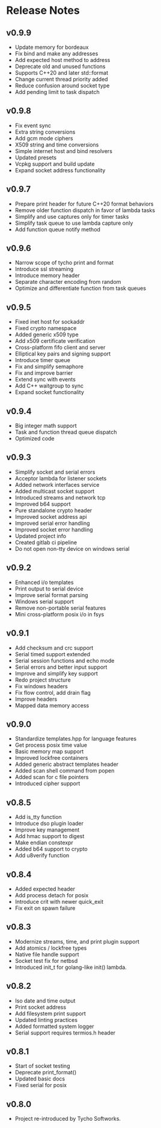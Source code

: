 # Release Notes

## v0.9.9
- Update memory for bordeaux
- Fix bind and make any addresses
- Add expected host method to address
- Deprecate old and unused functions
- Supports C++20 and later std::format
- Change current thread priority added
- Reduce confusion around socket type
- Add pending limit to task dispatch

## v0.9.8
- Fix event sync
- Extra string conversions
- Add gcm mode ciphers
- X509 string and time conversions
- Simple internet host and bind resolvers
- Updated presets
- Vcpkg support and build update
- Expand socket address functionality

## v0.9.7
- Prepare print header for future C++20 format behaviors
- Remove older function dispatch in favor of lambda tasks
- Simplify and use captures only for timer tasks
- Simplify task queue to use lambda capture only
- Add function queue notify method

## v0.9.6
- Narrow scope of tycho print and format
- Introduce ssl streaming
- Introduce memory header
- Separate character encoding from random
- Optimize and differentiate function from task queues

## v0.9.5
- Fixed inet host for sockaddr
- Fixed crypto namespace
- Added generic x509 type
- Add x509 certificate verification
- Cross-platform fifo client and server
- Elliptical key pairs and signing support
- Introduce timer queue
- Fix and simplify semaphore
- Fix and improve barrier
- Extend sync with events
- Add C++ waitgroup to sync
- Expand socket functionality

## v0.9.4
- Big integer math support
- Task and function thread queue dispatch
- Optimized code

## v0.9.3
- Simplify socket and serial errors
- Acceptor lambda for listener sockets
- Added network interfaces service
- Added multicast socket support
- Introduced streams and network tcp
- Improved b64 support
- Pure standalone crypto header
- Improved socket address api
- Improved serial error handling
- Improved socket error handling
- Updated project info
- Created gitlab ci pipeline
- Do not open non-tty device on windows serial

## v0.9.2
- Enhanced i/o templates
- Print output to serial device
- Improve serial format parsing
- Windows serial support
- Remove non-portable serial features
- Mini cross-platform posix i/o in fsys

## v0.9.1
- Add checksum and crc support
- Serial timed support extended
- Serial session functions and echo mode
- Serial errors and better input support
- Improve and simplify key support
- Redo project structure
- Fix windows headers
- Fix flow control, add drain flag
- Improve headers
- Mapped data memory access

## v0.9.0
- Standardize templates.hpp for language features
- Get process posix time value
- Basic memory map support
- Improved lockfree containers
- Added generic abstract templates header
- Added scan shell command from popen
- Added scan for c file pointers
- Introduced cipher support

## v0.8.5
- Add is\_tty function
- Introduce dso plugin loader
- Improve key management
- Add hmac support to digest
- Make endian constexpr
- Added b64 support to crypto
- Add u8verify function

## v0.8.4
- Added expected header
- Add process detach for posix
- Introduce crit with newer quick\_exit
- Fix exit on spawn failure

## v0.8.3
- Modernize streams, time, and print plugin support
- Add atomics / lockfree types
- Native file handle support
- Socket test fix for netbsd
- Introduced init\_t for golang-like init() lambda.

## v0.8.2
- Iso date and time output
- Print socket address
- Add filesystem print support
- Updated linting practices
- Added formatted system logger
- Serial support requires termios.h header

## v0.8.1
- Start of socket testing
- Deprecate print\_format()
- Updated basic docs
- Fixed serial for posix

## v0.8.0
- Project re-introduced by Tycho Softworks.

